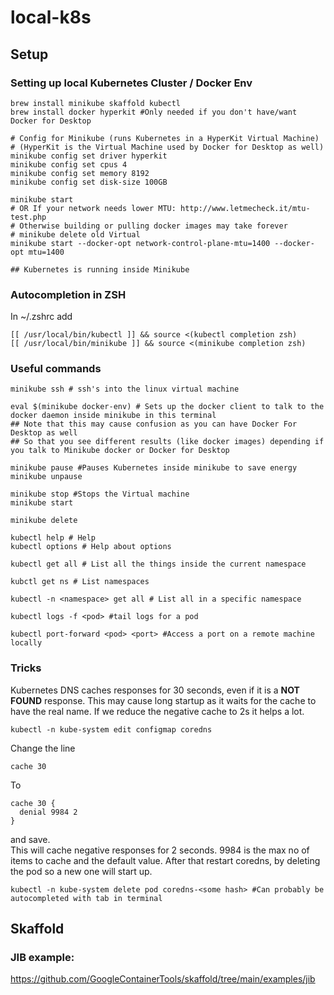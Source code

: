 # local-k8s

## Setup
### Setting up local Kubernetes Cluster / Docker Env

```
brew install minikube skaffold kubectl
brew install docker hyperkit #Only needed if you don't have/want Docker for Desktop

# Config for Minikube (runs Kubernetes in a HyperKit Virtual Machine)
# (HyperKit is the Virtual Machine used by Docker for Desktop as well)
minikube config set driver hyperkit
minikube config set cpus 4
minikube config set memory 8192
minikube config set disk-size 100GB

minikube start 
# OR If your network needs lower MTU: http://www.letmecheck.it/mtu-test.php
# Otherwise building or pulling docker images may take forever
# minikube delete old Virtual
minikube start --docker-opt network-control-plane-mtu=1400 --docker-opt mtu=1400

## Kubernetes is running inside Minikube
```

### Autocompletion in ZSH
In ~/.zshrc add
```
[[ /usr/local/bin/kubectl ]] && source <(kubectl completion zsh)
[[ /usr/local/bin/minikube ]] && source <(minikube completion zsh)
```

### Useful commands
```
minikube ssh # ssh's into the linux virtual machine

eval $(minikube docker-env) # Sets up the docker client to talk to the docker daemon inside minikube in this terminal
## Note that this may cause confusion as you can have Docker For Desktop as well
## So that you see different results (like docker images) depending if you talk to Minikube docker or Docker for Desktop

minikube pause #Pauses Kubernetes inside minikube to save energy 
minikube unpause

minikube stop #Stops the Virtual machine
minikube start

minikube delete

kubectl help # Help
kubectl options # Help about options

kubectl get all # List all the things inside the current namespace

kubctl get ns # List namespaces

kubectl -n <namespace> get all # List all in a specific namespace

kubectl logs -f <pod> #tail logs for a pod

kubectl port-forward <pod> <port> #Access a port on a remote machine locally
```

### Tricks
Kubernetes DNS caches responses for 30 seconds, even if it is a **NOT FOUND** response. This may cause long startup as it waits for the cache to have the real name. If we reduce the negative cache to 2s it helps a lot. 
```
kubectl -n kube-system edit configmap coredns
```
Change the line 
```
cache 30
```
To
```
cache 30 {
  denial 9984 2
}
```
and save.  
This will cache negative responses for 2 seconds. 9984 is the max no of items to cache and the default value.
After that restart coredns, by deleting the pod so a new one will start up.
```
kubectl -n kube-system delete pod coredns-<some hash> #Can probably be autocompleted with tab in terminal
```

## Skaffold

### JIB example: 
https://github.com/GoogleContainerTools/skaffold/tree/main/examples/jib
